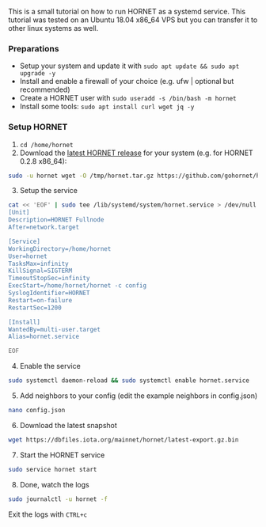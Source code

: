This is a small tutorial on how to run HORNET as a systemd service. This tutorial was tested on an Ubuntu 18.04 x86_64 VPS but you can transfer it to other linux systems as well.

### Preparations
- Setup your system and update it with `sudo apt update && sudo apt upgrade -y`
- Install and enable a firewall of your choice (e.g. ufw | optional but recommended)
- Create a HORNET user with `sudo useradd -s /bin/bash -m hornet`
- Install some tools: `sudo apt install curl wget jq -y`

### Setup HORNET
1. `cd /home/hornet`
2. Download the [latest HORNET release](https://github.com/gohornet/hornet/releases/latest) for your system (e.g. for HORNET 0.2.8 x86_64):
```bash
sudo -u hornet wget -O /tmp/hornet.tar.gz https://github.com/gohornet/hornet/releases/download/v0.2.8/HORNET-0.2.8_Linux_x86_64.tar.gz && sudo -u hornet tar xzf /tmp/hornet.tar.gz && rm /tmp/hornet.tar.gz && sudo -u hornet mv /tmp/HORNET-0.2.8_Linux_x86_64/hornet /home/hornet/hornet &&  sudo -u hornet mv -vn /tmp/HORNET-0.2.8_Linux_x86_64/config.json /home/hornet/config.json && sudo -u hornet rm -r /tmp/HORNET-0.2.8_Linux_x86_64
```
3. Setup the service
```bash
cat << 'EOF' | sudo tee /lib/systemd/system/hornet.service > /dev/null
[Unit]
Description=HORNET Fullnode
After=network.target

[Service]
WorkingDirectory=/home/hornet
User=hornet
TasksMax=infinity
KillSignal=SIGTERM
TimeoutStopSec=infinity
ExecStart=/home/hornet/hornet -c config
SyslogIdentifier=HORNET
Restart=on-failure
RestartSec=1200

[Install]
WantedBy=multi-user.target
Alias=hornet.service

EOF
```
4. Enable the service 
```bash
sudo systemctl daemon-reload && sudo systemctl enable hornet.service
```
5. Add neighbors to your config (edit the example neighbors in config.json)
```bash
nano config.json
```
6. Download the latest snapshot 
```bash
wget https://dbfiles.iota.org/mainnet/hornet/latest-export.gz.bin
```
7. Start the HORNET service
```bash
sudo service hornet start
```
8. Done, watch the logs
```bash
sudo journalctl -u hornet -f
```
Exit the logs with `CTRL+c`